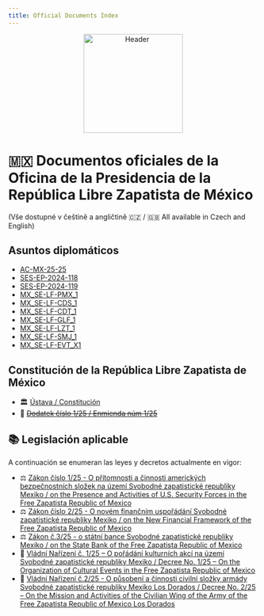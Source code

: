 ```yaml
---
title: Official Documents Index
---
```


<p align="center">
  <img src="{{ '/assets/img/header.png' | relative_url }}" alt="Header" height="200">
</p>

# 🇲🇽 Documentos oficiales de la Oficina de la Presidencia de la República Libre Zapatista de México
(Vše dostupné v češtině a angličtině 🇨🇿 / 🇬🇧 All available in Czech and English)

## Asuntos diplomáticos

- [AC-MX-25-25](./documents/DE_AC-MX-25-25_1)
- [SES-EP-2024-118](./documents/US_SES-EP-2024-118_1)
- [SES-EP-2024-119](./documents/US_SES-EP-2024-118_2)
- [MX_SE-LF-PMX_1](./documents/MX_SE-LF-PMX_1.md)
- [MX_SE-LF-CDS_1](./documents/MX_SE-LF-CDS_1.md)
- [MX_SE-LF-CDT_1](./documents/MX_SE-LF-CDT_1.md)
- [MX_SE-LF-GLF_1](./documents/MX_SE-LF-GLF_1.md)
- [MX_SE-LF-LZT_1](./documents/MX_SE-LF-LZT_1.md)
- [MX_SE-LF-SMJ_1](./documents/MX_SE-LF-SMJ_1.md)
- [MX_SE-LF-EVT_X1](./documents/MX_SE-LF-EVT_X1.md)

## Constitución de la República Libre Zapatista de México

- 🏛 [Ústava / Constitución](./documents/constitution)
- 📜 ~~[Dodatek číslo 1/25 / Enmienda núm 1/25](./documents/amendment125)~~

## 📚 Legislación aplicable

A continuación se enumeran las leyes y decretos actualmente en vigor:

- ⚖️ [Zákon číslo 1/25 - O přítomnosti a činnosti amerických bezpečnostních složek na území Svobodné zapatistické republiky Mexiko / on the Presence and Activities of U.S. Security Forces in the Free Zapatista Republic of Mexico ](./documents/law125)
- ⚖️ [Zákon číslo 2/25 - O novém finančním uspořádání Svobodné zapatistické republiky Mexiko / on the New Financial Framework of the Free Zapatista Republic of Mexico ](./documents/law225)
- ⚖️ [Zákon č.3/25 - o státní bance Svobodné zapatistické republiky Mexiko / on the State Bank of the Free Zapatista Republic of Mexico ](./documents/law325)
- 📄 [Vládní Nařízení č. 1/25 – O pořádání kulturních akcí na území Svobodné zapatistické republiky Mexiko / Decree No. 1/25 – On the Organization of Cultural Events in the Free Zapatista Republic of Mexico](./documents/order125)
- 📄 [Vládní Nařízení č.2/25 - O působení a činnosti civilní složky armády Svobodné zapatistické republiky Mexiko Los Dorados / Decree No. 2/25 – On the Mission and Activities of the Civilian Wing of the Army of the Free Zapatista Republic of Mexico Los Dorados](./documents/order225.md)
